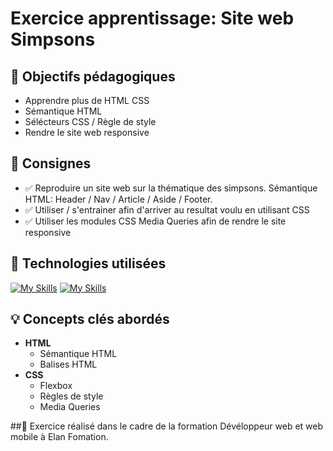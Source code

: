 # Exercice apprentissage: Site web Simpsons

## 🎯 Objectifs pédagogiques
- Apprendre plus de HTML CSS
- Sémantique HTML
- Sélécteurs CSS / Règle de style
- Rendre le site web responsive

## 📝 Consignes
- ✅ Reproduire un site web sur la thématique des simpsons. Sémantique HTML:
  Header / Nav / Article / Aside / Footer.
- ✅ Utiliser / s'entrainer afin d'arriver au resultat voulu en utilisant CSS
- ✅ Utiliser les modules CSS Media Queries afin de rendre le site responsive
                     
## 🔧 Technologies utilisées
[![My Skills](https://skillicons.dev/icons?i=html)](https://skillicons.dev)
[![My Skills](https://skillicons.dev/icons?i=css)](https://skillicons.dev)

## 💡 Concepts clés abordés
- **HTML**
  - Sémantique HTML
  - Balises HTML
- **CSS**
  - Flexbox
  - Règles de style
  - Media Queries


##📖
Exercice réalisé dans le cadre de la formation Dévéloppeur web et web mobile à Elan Fomation.
